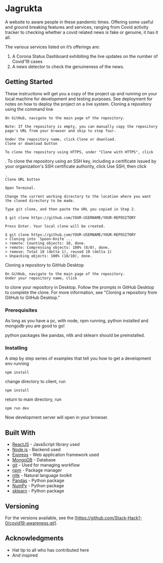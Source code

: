 # Jagrukta

A website to aware people in these pandemic times. Offering some useful and ground breaking features and services, ranging from Covid activity tracker to checking whether a covid related news is fake or genuine, it has it all.

The various services listed on it’s offerings are:

1.  A Corona Status Dashboard exhibiting the live updates on the number of Covid’19 cases
2.  A news detector to check the genuineness of the news.

## Getting Started

These instructions will get you a copy of the project up and running on your local machine for development and testing purposes. See deployment for notes on how to deploy the project on a live system.
Cloning a repository using the command line

    On GitHub, navigate to the main page of the repository.

    Note: If the repository is empty, you can manually copy the repository page's URL from your browser and skip to step four.

    Under the repository name, click Clone or download.
    Clone or download button

    To clone the repository using HTTPS, under "Clone with HTTPS", click 

. To clone the repository using an SSH key, including a certificate issued by your organization's SSH certificate authority, click Use SSH, then click

    .
    Clone URL button

    Open Terminal.

    Change the current working directory to the location where you want the cloned directory to be made.

    Type git clone, and then paste the URL you copied in Step 2.

    $ git clone https://github.com/YOUR-USERNAME/YOUR-REPOSITORY

    Press Enter. Your local clone will be created.

    $ git clone https://github.com/YOUR-USERNAME/YOUR-REPOSITORY
    > Cloning into `Spoon-Knife`...
    > remote: Counting objects: 10, done.
    > remote: Compressing objects: 100% (8/8), done.
    > remove: Total 10 (delta 1), reused 10 (delta 1)
    > Unpacking objects: 100% (10/10), done.

Cloning a repository to GitHub Desktop

    On GitHub, navigate to the main page of the repository.
    Under your repository name, click 

to clone your repository in Desktop. Follow the prompts in GitHub Desktop to complete the clone. For more information, see "Cloning a repository from GitHub to GitHub Desktop."


### Prerequisites

As long as you have a pc, with node, npm running, python installed and mongodb you are good to go!

python packages like pandas, nltk and sklearn should be preinstalled.

### Installing

A step by step series of examples that tell you how to get a development env running

```
npm install
```

change directory to client, run

```
npm install
```

return to main directory, run

```
npm run dev
```
Now development server will open in your browser.

## Built With

* [ReactJS](https://reactjs.org/docs/getting-started.html) - JavaScript library used
* [Node.js](https://nodejs.org/en/docs/) - Backend used
* [Express](https://expressjs.com/en/4x/api.html) - Web application framework used
* [MongoDB](https://docs.mongodb.com/) - Database
* [git](https://guides.github.com/) - Used for managing workflow
* [npm](https://docs.npmjs.com/) - Package manager
* [nltk](https://www.nltk.org/) - Natural language toolkit
* [Pandas](https://pandas.pydata.org/) - Python package
* [NumPy](https://numpy.org/) - Python package
* [sklearn](https://pypi.org/project/sklearn/) - Python package


## Versioning

For the versions available, see the [https://github.com/Stack-Hack1-0/covid19-awareness.git]. 


## Acknowledgments

* Hat tip to all who has contributed here
* And inspired 
